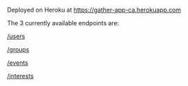 Deployed on Heroku at https://gather-app-ca.herokuapp.com

The 3 currently available endpoints are:

[/users](https://gather-app-ca.herokuapp.com/users)

[/groups](https://gather-app-ca.herokuapp.com/groups)

[/events](https://gather-app-ca.herokuapp.com/events)

[/interests](https://gather-app-ca.herokuapp.com/interests)
